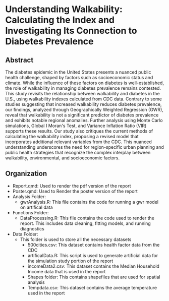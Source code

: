 # Understanding Walkability: Calculating the Index and Investigating Its Connection to Diabetes Prevalence


## Abstract

The diabetes epidemic in the United States presents a nuanced public health challenge, shaped by factors such as socioeconomic status and climate. While the influence of these factors on diabetes is well-established, the role of walkability in managing diabetes prevalence remains contested. This study revisits the relationship between walkability and diabetes in the U.S., using walkability indexes calculated from CDC data. Contrary to some studies suggesting that increased walkability reduces diabetes prevalence, our findings, analyzed through Geographically Weighted Regression (GWR), reveal that walkability is not a significant predictor of diabetes prevalence and exhibits notable regional anomalies. Further analysis using Monte Carlo simulations, Global I Moran's Test, and Variance Inflation Ratio (VIR) supports these results. Our study also critiques the current methods of calculating the walkability index, proposing a revised model that incorporates additional relevant variables from the CDC. This nuanced understanding underscores the need for region-specific urban planning and public health strategies that recognize the complex interplay between walkability, environmental, and socioeconomic factors.



## Organization

- Report.qmd: Used to render the pdf version of the report
- Poster.qmd: Used to Render the poster version of the report
- Analysis Folder:
  - gwrAnalysis.R: This file contains the code for running a gwr model on artifical data
- Functions Folder:
  - DataProcessing.R: This file contains the code used to render the report. This includes data cleaning, fitting models, and running diagnostics
- Data Folder:
  - This folder is used to store all the necessary datasets
    - 500cities.csv: This dataset contains health factor data from the CDC
    - artificalData.R: This script is used to generate artificial data for the simulation study portion of the report
    - incomeData2.csv: This dataset contains the Median Household Income data that is used in the report
    - Shapes folder: This contains shapefiles that are used for spatial analysis
    - Tempdata.csv: This dataset contains the average temperature used in the report